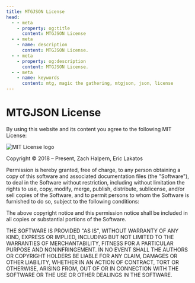```yaml
---
title: MTGJSON License
head:
  - - meta
    - property: og:title
      content: MTGJSON License
  - - meta
    - name: description
      content: MTGJSON License.
  - - meta
    - property: og:description
      content: MTGJSON License.
  - - meta
    - name: keywords
      content: mtg, magic the gathering, mtgjson, json, license
---
```


# MTGJSON License

By using this website and its content you agree to the following MIT License:

<img class="img-license" src="/images/assets/license.jpg" alt="MIT License logo" title="MIT License" />

Copyright &copy; 2018 &ndash; Present, Zach Halpern, Eric Lakatos

Permission is hereby granted, free of charge, to any person obtaining a copy of this software and associated documentation files (the "Software"), to deal in the Software without restriction, including without limitation the rights to use, copy, modify, merge, publish, distribute, sublicense, and/or sell copies of the Software, and to permit persons to whom the Software is furnished to do so, subject to the following conditions:

The above copyright notice and this permission notice shall be included in all copies or substantial portions of the Software.

THE SOFTWARE IS PROVIDED "AS IS", WITHOUT WARRANTY OF ANY KIND, EXPRESS OR
IMPLIED, INCLUDING BUT NOT LIMITED TO THE WARRANTIES OF MERCHANTABILITY,
FITNESS FOR A PARTICULAR PURPOSE AND NONINFRINGEMENT. IN NO EVENT SHALL THE AUTHORS OR COPYRIGHT HOLDERS BE LIABLE FOR ANY CLAIM, DAMAGES OR OTHER
LIABILITY, WHETHER IN AN ACTION OF CONTRACT, TORT OR OTHERWISE, ARISING FROM, OUT OF OR IN CONNECTION WITH THE SOFTWARE OR THE USE OR OTHER DEALINGS IN THE SOFTWARE.
